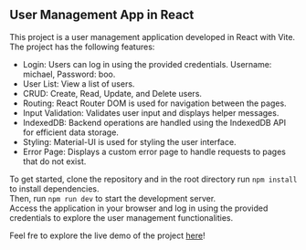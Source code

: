 ## User Management App in React

This project is a user management application developed in React with Vite. The project has the following features:

- Login: Users can log in using the provided credentials. Username: michael, Password: boo.  
- User List: View a list of users.  
- CRUD: Create, Read, Update, and Delete users.  
- Routing: React Router DOM is used for navigation between the pages.  
- Input Validation: Validates user input and displays helper messages.  
- IndexedDB: Backend operations are handled using the IndexedDB API for efficient data storage.  
- Styling: Material-UI is used for styling the user interface.  
- Error Page: Displays a custom error page to handle requests to pages that do not exist.

To get started, clone the repository and in the root directory run ```npm install``` to install dependencies.  
Then, run ```npm run dev``` to start the development server.  
Access the application in your browser and log in using the provided credentials to explore the user management functionalities.

Feel fre to explore the live demo of the project [here](https://users-list-react-vite.netlify.app/)!

